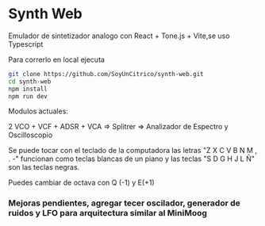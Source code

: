 # Synth Web

Emulador de sintetizador analogo con React + Tone.js + Vite,se uso Typescript


Para correrlo en local ejecuta

``` bash
git clone https://github.com/SoyUnCitrico/synth-web.git
cd synth-web
npm install
npm run dev

```

Modulos actuales:

2 VCO + VCF + ADSR + VCA => Splitrer => Analizador de Espectro y Oscilloscopio

Se puede tocar con el teclado de la computadora las letras "Z X C V B N M , . -" funcionan como teclas blancas de un piano y las teclas "S D G H J L Ñ" son las teclas negras.

Puedes cambiar de octava con Q (-1) y E(+1)

### Mejoras pendientes, agregar tecer oscilador, generador de ruidos y LFO para arquitectura similar al MiniMoog

